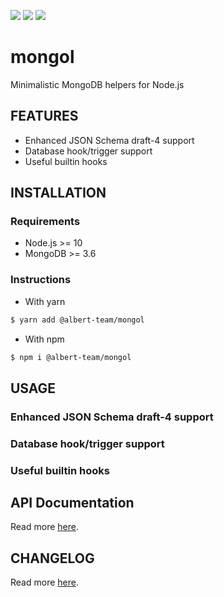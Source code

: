 [![](https://img.shields.io/github/license/albert-team/mongol.svg?style=flat-square)](https://github.com/albert-team/mongol)
[![](https://img.shields.io/npm/v/@albert-team/mongol.svg?style=flat-square)](https://www.npmjs.com/package/@albert-team/mongol)
[![](https://img.shields.io/travis/com/albert-team/mongol.svg?style=flat-square)](https://travis-ci.com/albert-team/mongol)

# mongol

Minimalistic MongoDB helpers for Node.js

## FEATURES

- Enhanced JSON Schema draft-4 support
- Database hook/trigger support
- Useful builtin hooks

## INSTALLATION

### Requirements

- Node.js >= 10
- MongoDB >= 3.6

### Instructions

- With yarn

```bash
$ yarn add @albert-team/mongol
```

- With npm

```bash
$ npm i @albert-team/mongol
```

## USAGE

### Enhanced JSON Schema draft-4 support

### Database hook/trigger support

### Useful builtin hooks

## API Documentation

Read more [here](https://albert-team.github.io/mongol).

## CHANGELOG

Read more [here](https://github.com/albert-team/mongol/blob/master/CHANGELOG.md).
